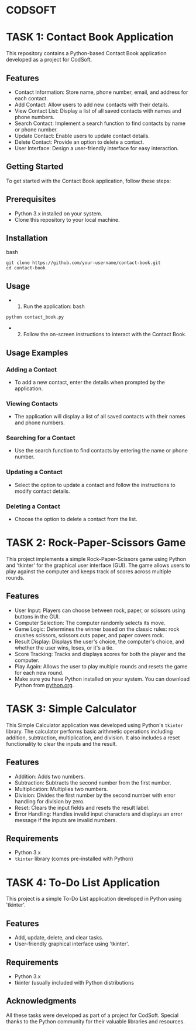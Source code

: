 # CODSOFT
# TASK 1: Contact Book Application
This repository contains a Python-based Contact Book application developed as a project for CodSoft.

## Features
- Contact Information: Store name, phone number, email, and address for each contact.
- Add Contact: Allow users to add new contacts with their details.
- View Contact List: Display a list of all saved contacts with names and phone numbers.
- Search Contact: Implement a search function to find contacts by name or phone number.
- Update Contact: Enable users to update contact details.
- Delete Contact: Provide an option to delete a contact.
- User Interface: Design a user-friendly interface for easy interaction.

## Getting Started
To get started with the Contact Book application, follow these steps:

## Prerequisites
- Python 3.x installed on your system.
- Clone this repository to your local machine.

## Installation
bash
```
git clone https://github.com/your-username/contact-book.git 
cd contact-book
```
## Usage
- 1. Run the application:
bash
```
python contact_book.py
```
- 2. Follow the on-screen instructions to interact with the Contact Book.

## Usage Examples
### Adding a Contact
- To add a new contact, enter the details when prompted by the application.

### Viewing Contacts
- The application will display a list of all saved contacts with their names and phone numbers.

### Searching for a Contact
- Use the search function to find contacts by entering the name or phone number.

### Updating a Contact
- Select the option to update a contact and follow the instructions to modify contact details.

### Deleting a Contact
- Choose the option to delete a contact from the list.


# TASK 2: Rock-Paper-Scissors Game

This project implements a simple Rock-Paper-Scissors game using Python and 'tkinter' for the graphical user interface (GUI). The game allows users to play against the computer and keeps track of scores across multiple rounds.

## Features

- User Input: Players can choose between rock, paper, or scissors using buttons in the GUI.
- Computer Selection: The computer randomly selects its move.
- Game Logic: Determines the winner based on the classic rules: rock crushes scissors, scissors cuts paper, and paper covers rock.
- Result Display: Displays the user's choice, the computer's choice, and whether the user wins, loses, or it's a tie.
- Score Tracking: Tracks and displays scores for both the player and the computer.
- Play Again: Allows the user to play multiple rounds and resets the game for each new round.
- Make sure you have Python installed on your system. You can download Python from [python.org](https://www.python.org/).


# TASK 3: Simple Calculator

This Simple Calculator application was developed using Python's `tkinter` library. The calculator performs basic arithmetic operations including addition, subtraction, multiplication, and division. It also includes a reset functionality to clear the inputs and the result.

## Features

- Addition: Adds two numbers.
- Subtraction: Subtracts the second number from the first number.
- Multiplication: Multiplies two numbers.
- Division: Divides the first number by the second number with error handling for division by zero.
- Reset: Clears the input fields and resets the result label.
- Error Handling: Handles invalid input characters and displays an error message if the inputs are invalid numbers.

## Requirements

- Python 3.x
- `tkinter` library (comes pre-installed with Python)


# TASK 4: To-Do List Application

This project is a simple To-Do List application developed in Python using 'tkinter'.

## Features
- Add, update, delete, and clear tasks.
- User-friendly graphical interface using 'tkinter'.

## Requirements
- Python 3.x
- tkinter (usually included with Python distributions



## Acknowledgments
All these tasks were developed as part of a project for CodSoft.
Special thanks to the Python community for their valuable libraries and resources.


